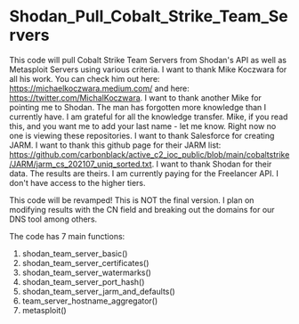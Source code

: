 # Shodan_Pull_Cobalt_Strike_Team_Servers
This code will pull Cobalt Strike Team Servers from Shodan's API as well as Metasploit Servers using various criteria.
I want to thank Mike Koczwara for all his work. You can check him out here: https://michaelkoczwara.medium.com/ and here: https://twitter.com/MichalKoczwara. 
I want to thank another Mike for pointing me to Shodan. The man has forgotten more knowledge than I currently have. I am grateful for all the knowledge transfer. Mike, if you read this, and you want me to add your last name - let me know. Right now no one is viewing these repositories.
I want to thank Salesforce for creating JARM.
I want to thank this github page for their JARM list: https://github.com/carbonblack/active_c2_ioc_public/blob/main/cobaltstrike/JARM/jarm_cs_202107_uniq_sorted.txt.
I want to thank Shodan for their data. The results are theirs.
I am currently paying for the Freelancer API. I don't have access to the higher tiers. 

This code will be revamped! This is NOT the final version. I plan on modifying results with the CN field and breaking out the domains for our DNS tool among others.

The code has 7 main functions:
  1. shodan_team_server_basic()
  2. shodan_team_server_certificates()
  3. shodan_team_server_watermarks()
  4. shodan_team_server_port_hash()
  5. shodan_team_server_jarm_and_defaults()
  6. team_server_hostname_aggregator()
  7. metasploit()
 
